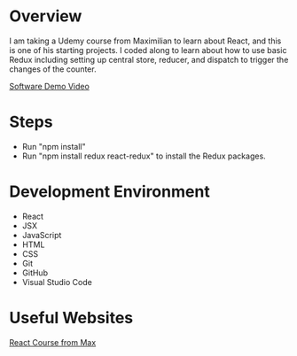 # Overview

I am taking a Udemy course from Maximilian to learn about React, and this is one of his starting projects. I coded along to learn about how to use basic Redux including setting up central store, reducer, and dispatch to trigger the changes of the counter.

[Software Demo Video]()

# Steps

- Run "npm install"
- Run "npm install redux react-redux" to install the Redux packages.

# Development Environment

- React
- JSX
- JavaScript
- HTML
- CSS
- Git
- GitHub
- Visual Studio Code

# Useful Websites

[React Course from Max](https://www.udemy.com/course/react-the-complete-guide-incl-redux/)
